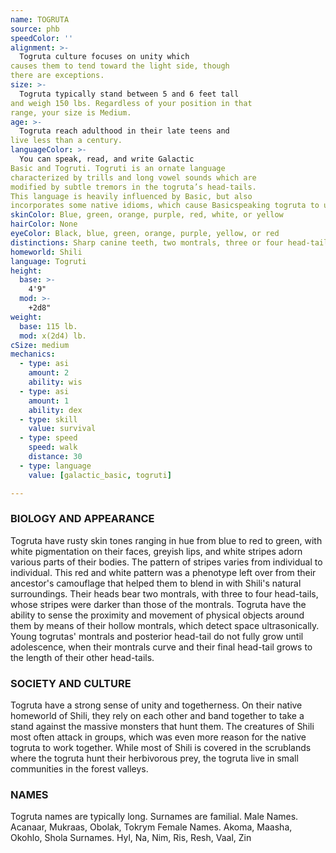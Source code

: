 ```yaml
---
name: TOGRUTA
source: phb
speedColor: ''
alignment: >-
  Togruta culture focuses on unity which
causes them to tend toward the light side, though
there are exceptions.
size: >-
  Togruta typically stand between 5 and 6 feet tall
and weigh 150 lbs. Regardless of your position in that
range, your size is Medium.
age: >-
  Togruta reach adulthood in their late teens and
live less than a century.
languageColor: >-
  You can speak, read, and write Galactic
Basic and Togruti. Togruti is an ornate language
characterized by trills and long vowel sounds which are
modified by subtle tremors in the togruta’s head-tails.
This language is heavily influenced by Basic, but also
incorporates some native idioms, which cause Basicspeaking togruta to use seemingly strange expressions
skinColor: Blue, green, orange, purple, red, white, or yellow
hairColor: None
eyeColor: Black, blue, green, orange, purple, yellow, or red
distinctions: Sharp canine teeth, two montrals, three or four head-tails
homeworld: Shili
language: Togruti
height:
  base: >-
    4'9"
  mod: >-
    +2d8"
weight:
  base: 115 lb.
  mod: x(2d4) lb. 
cSize: medium
mechanics:
  - type: asi
    amount: 2
    ability: wis
  - type: asi
    amount: 1
    ability: dex
  - type: skill
    value: survival
  - type: speed
    speed: walk
    distance: 30
  - type: language
    value: [galactic_basic, togruti]

---
```

### BIOLOGY AND APPEARANCE
Togruta have rusty skin tones ranging in hue from blue
to red to green, with white pigmentation on their faces,
greyish lips, and white stripes adorn various parts of
their bodies. The pattern of stripes varies from
individual to individual. This red and white pattern was
a phenotype left over from their ancestor's camouflage
that helped them to blend in with Shili's natural
surroundings.
Their heads bear two montrals, with three to four
head-tails, whose stripes were darker than those of the
montrals. Togruta have the ability to sense the
proximity and movement of physical objects around
them by means of their hollow montrals, which detect
space ultrasonically. Young togrutas' montrals and
posterior head-tail do not fully grow until adolescence,
when their montrals curve and their final head-tail
grows to the length of their other head-tails.

### SOCIETY AND CULTURE
Togruta have a strong sense of unity and togetherness.
On their native homeworld of Shili, they rely on each
other and band together to take a stand against the
massive monsters that hunt them. The creatures of
Shili most often attack in groups, which was even more
reason for the native togruta to work together. While
most of Shili is covered in the scrublands where the
togruta hunt their herbivorous prey, the togruta live in
small communities in the forest valleys.

### NAMES
Togruta names are typically long. Surnames are
familial.
Male Names. Acanaar, Mukraas, Obolak, Tokrym
Female Names. Akoma, Maasha, Okohlo, Shola
Surnames. Hyl, Na, Nim, Ris, Resh, Vaal, Zin
